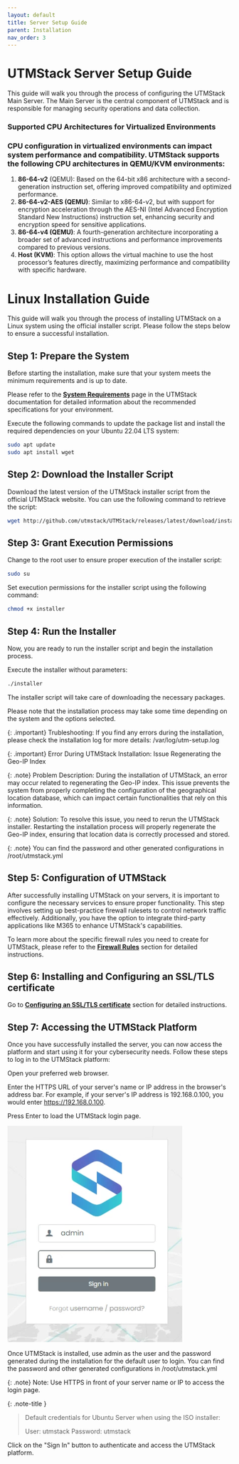 ```yaml
---
layout: default
title: Server Setup Guide
parent: Installation
nav_order: 3
---
```

# UTMStack Server Setup Guide

This guide will walk you through the process of configuring the UTMStack Main Server. The Main Server is the central component of UTMStack and is responsible for managing security operations and data collection.

### Supported CPU Architectures for Virtualized Environments

### CPU configuration in virtualized environments can impact system performance and compatibility. UTMStack supports the following CPU architectures in QEMU/KVM environments:

1.	**86-64-v2** (QEMU): Based on the 64-bit x86 architecture with a second-generation instruction set, offering improved compatibility and optimized performance.
2. **86-64-v2-AES (QEMU)**: Similar to x86-64-v2, but with support for encryption acceleration through the AES-NI (Intel Advanced Encryption Standard New Instructions) instruction set, enhancing security and encryption speed for sensitive applications.
3. **86-64-v4 (QEMU)**: A fourth-generation architecture incorporating a broader set of advanced instructions and performance improvements compared to previous versions.
4. **Host (KVM)**: This option allows the virtual machine to use the host processor’s features directly, maximizing performance and compatibility with specific hardware.

# Linux Installation Guide

This guide will walk you through the process of installing UTMStack on a Linux system using the official installer script. Please follow the steps below to ensure a successful installation.

## Step 1: Prepare the System

Before starting the installation, make sure that your system meets the minimum requirements and is up to date. 

Please refer to the **<a href="./SystemRequirements">System Requirements</a>** page in the UTMStack documentation for detailed information about the recommended specifications for your environment.

Execute the following commands to update the package list and install the required dependencies on your Ubuntu 22.04 LTS system:

``` bash
sudo apt update
sudo apt install wget
```

## Step 2: Download the Installer Script

Download the latest version of the UTMStack installer script from the official UTMStack website. You can use the following command to retrieve the script:

``` bash
wget http://github.com/utmstack/UTMStack/releases/latest/download/installer

```

## Step 3: Grant Execution Permissions

Change to the root user to ensure proper execution of the installer script:

``` bash
sudo su
```

Set execution permissions for the installer script using the following command:

``` bash
chmod +x installer
```

## Step 4: Run the Installer

Now, you are ready to run the installer script and begin the installation process.

Execute the installer without parameters:

``` bash
./installer
```

The installer script will take care of downloading the necessary packages.

Please note that the installation process may take some time depending on the system and the options selected.

{: .important}
Trubleshooting:
If you find any errors during the installation, please check the installation log for more details: /var/log/utm-setup.log

{: .important}
Error During UTMStack Installation: Issue Regenerating the Geo-IP Index

{: .note}
Problem Description: During the installation of UTMStack, an error may occur related to regenerating the Geo-IP index. This issue prevents the system from properly completing the configuration of the geographical location database, which can impact certain functionalities that rely on this information.

{: .note}
Solution: To resolve this issue, you need to rerun the UTMStack installer. Restarting the installation process will properly regenerate the Geo-IP index, ensuring that location data is correctly processed and stored.

{: .note}
You can find the password and other generated configurations in /root/utmstack.yml

## Step 5: Configuration of UTMStack
After successfully installing UTMStack on your servers, it is important to configure the necessary services to ensure proper functionality. This step involves setting up best-practice firewall rulesets to control network traffic effectively. Additionally, you have the option to integrate third-party applications like M365 to enhance UTMStack's capabilities.

To learn more about the specific firewall rules you need to create for UTMStack, please refer to the **<a href="./FirewallRules">Firewall Rules</a>** section for detailed instructions.


## Step 6:  Installing and Configuring an SSL/TLS certificate

Go to **<a href="./SSLConfiguration">Configuring an SSL/TLS certificate</a>** section for detailed instructions.

## Step 7: Accessing the UTMStack Platform
Once you have successfully installed the server, you can now access the platform and start using it for your cybersecurity needs. Follow these steps to log in to the UTMStack platform:

Open your preferred web browser.

Enter the HTTPS URL of your server's name or IP address in the browser's address bar. For example, if your server's IP address is 192.168.0.100, you would enter https://192.168.0.100.

Press Enter to load the UTMStack login page.

<img title="UTMStack Installer Capture" alt="UTMStack Installer Capture" src="./Images/Images/../../../Images/UTMStacklogin.png">

Once UTMStack is installed, use admin as the user and the password generated during the installation for the default user to login. You can find the password and other generated configurations in /root/utmstack.yml

{: .note}
Note: Use HTTPS in front of your server name or IP to access the login page.

{: .note-title }
> Default credentials for Ubuntu Server when using the ISO installer:
>
>  User: utmstack
>  Password: utmstack

Click on the "Sign In" button to authenticate and access the UTMStack platform.
